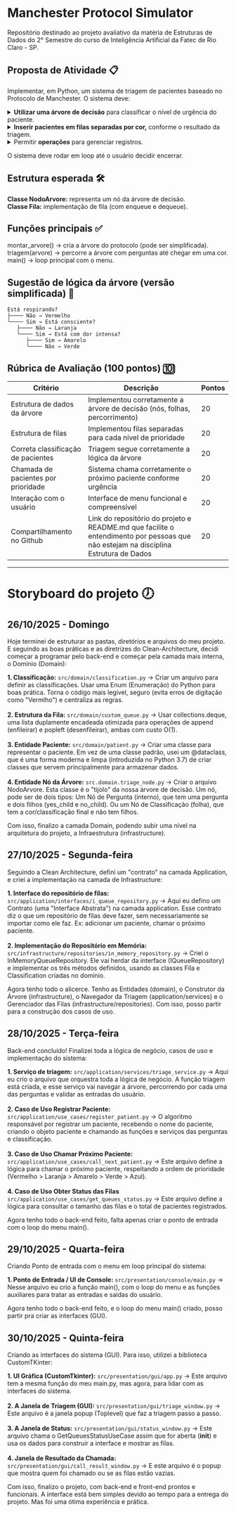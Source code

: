 # Manchester Protocol Simulator
Repositório destinado ao projeto avaliativo da matéria de Estruturas de Dados do 2° Semestre do curso de Inteligência Artificial da Fatec de Rio Claro - SP.

## Proposta de Atividade 📋
Implementar, em Python, um sistema de triagem de pacientes baseado no Protocolo de Manchester.
O sistema deve:
<details>
<summary><strong>Utilizar uma árvore de decisão</strong> para classificar o nível de urgência do paciente.</summary>
  
* Cada <strong>nó</strong> da árvore representa uma <strong>pergunta de triagem</strong> (exemplo: "O paciente está respirando?").
* As <strong>folhas</strong> da árvore indicam a <strong>classificação final</strong>, com uma <strong>cor</strong>:
  
  | Cor                    | Classificação                          | 
  |------------------------|----------------------------------------|
  | 🟥 Vermelho            | Emergência (atendimento imediato)      | 
  | 🟧 Laranja             | Muito urgente                          | 
  | 🟨 Amarelo             | Urgente                                |
  | 🟩 Verde               | Pouco urgente                          |
  | 🟦 Azul                | Não urgente                            | 
</details>

<details>
<summary><strong>Inserir pacientes em filas separadas por cor,</strong> conforme o resultado da triagem.</summary> <br>

* Cada fila deve funcionar como uma <strong>estrutura de dados FIFO¹</strong>.
1. FIFO: Uma estrutura FIFO (First-In, First-Out) é um método de organização e processamento de dados onde o primeiro item a entrar na estrutura (uma lista, por exemplo) é também o primeiro a sair. Na programação, isso é comumente implementado usando uma estrutura de dados chamada Fila (Queue). Novos elementos são adicionados ao final ("fim da fila") e os elementos são removidos do início ("início da fila").
</details>

<details>
<summary>Permitir <strong>operações</strong> para gerenciar registros.</summary>
<br>
1 - Cadastrar paciente → o programa faz as perguntas da árvore e insere na fila correspondente. <br>
2 - Chamar paciente → remove e mostra o próximo paciente da fila mais urgente disponível (Vermelho > Laranja > Amarelo > Verde > Azul). <br>
3 - Mostrar status → exibe o tamanho de cada fila. <br>
0 - Sair.
</details>

O sistema deve rodar em loop até o usuário decidir encerrar.

## Estrutura esperada 🛠️
<strong>Classe NodoArvore:</strong> representa um nó da árvore de decisão. <br>
<strong>Classe Fila:</strong> implementação de fila (com enqueue e dequeue).

## Funções principais ✅
montar_arvore() → cria a árvore do protocolo (pode ser simplificada). <br>
triagem(arvore) → percorre a árvore com perguntas até chegar em uma cor. <br>
main() → loop principal com o menu.

## Sugestão de lógica da árvore (versão simplificada) 🌳
```
Está respirando?
├──── Não → Vermelho
└──── Sim → Está consciente?
   ├──── Não → Laranja
   └──── Sim → Está com dor intensa?
      ├──── Sim → Amarelo
      └──── Não → Verde
```

## Rúbrica de Avaliação (100 pontos) 🔟

| Critério                            | Descrição                                                                                                                           | Pontos |
|-------------------------------------|-------------------------------------------------------------------------------------------------------------------------------------|--------|
| Estrutura de dados da árvore        | Implementou corretamente a árvore de decisão (nós, folhas, percorrimento)                                                           |   20   |
| Estrutura de filas                  | Implementou filas separadas para cada nível de prioridade                                                                           |   20   |
| Correta classificação de pacientes  | Triagem segue corretamente a lógica da árvore                                                                                       |   20   |
| Chamada de pacientes por prioridade | Sistema chama corretamente o próximo paciente conforme urgência                                                                     |   20   |
| Interação com o usuário             | Interface de menu funcional e compreensível                                                                                         |   20   |
| Compartilhamento no Github          | Link do repositório do projeto e README.md que facilite o entendimento por pessoas que não estejam na disciplina Estrutura de Dados |   20   |

---

# Storyboard do projeto 🕖

## 26/10/2025 - Domingo
Hoje terminei de estruturar as pastas, diretórios e arquivos do meu projeto. E seguindo as boas práticas e as diretrizes do Clean-Architecture, decidi começar a programar pelo back-end e começar pela camada mais interna, o Domínio (Domain):

<strong>1. Classificação:</strong> ```src/domain/classification.py``` → Criar um arquivo para definir as classificações. Usar uma Enum (Enumeração) do Python para boas prática. Torna o código mais legível, seguro (evita erros de digitação como "Vermlho") e centraliza as regras. <br><br>
<strong>2. Estrutura da Fila:</strong> ```src/domain/custom_queue.py``` → Usar collections.deque, uma lista duplamente encadeada otimizada para operações de append (enfileirar) e popleft (desenfileirar), ambas com custo O(1). <br><br>
<strong>3. Entidade Paciente:</strong> ```src/domain/patient.py``` → Criar uma classe para representar o paciente. Em vez de uma classe padrão, usei um @dataclass, que é uma forma moderna e limpa (introduzida no Python 3.7) de criar classes que servem principalmente para armazenar dados. <br><br>
<strong>4. Entidade Nó da Árvore:</strong> ```src.domain.triage_node.py``` → Criar o arquivo NodoArvore. Esta classe é o "tijolo" da nossa árvore de decisão. Um nó, pode ser de dois tipos: Um Nó de Pergunta (interno), que tem uma pergunta e dois filhos (yes_child e no_child). Ou um Nó de Classificação (folha), que tem a cor/classificação final e não tem filhos.

Com isso, finalizo a camada Domain, podendo subir uma nível na arquitetura do projeto, a Infraestrutura (infrastructure).

## 27/10/2025 - Segunda-feira
Seguindo a Clean Architecture, defini um "contrato" na camada Application, e criei a implementação na camada de Infrastructure:

<strong>1. Interface do repositório de filas:</strong> ```src/application/interfaces/i_queue_repository.py``` → Aqui eu defino um Contrato (uma "Interface Abstrata") na camada application. Esse contrato diz o que um repositório de filas deve fazer, sem necessariamente se importar como ele faz. Ex: adicionar um paciente, chamar o próximo paciente. <br><br>
<strong>2. Implementação do Repositório em Memória:</strong> ```src/infrastructure/repositories/in_memory_repository.py``` → Criei o InMemoryQueueRepository. Ele vai herdar da interface (IQueueRepository) e implementar os três métodos definidos, usando as classes Fila e Classification criadas no domínio.

Agora tenho todo o alicerce. Tenho as Entidades (domain), o Construtor da Árvore (infrastructure), o Navegador da Triagem (application/services) e o Gerenciador das Filas (infrastructure/repositories). Com isso, posso partir para a construção dos casos de uso.

## 28/10/2025 - Terça-feira
Back-end concluído! Finalizei toda a lógica de negócio, casos de uso e implementação do sistema:

<strong>1. Serviço de triagem:</strong> ```src/application/services/triage_service.py``` → Aqui eu crio o arquivo que orquestra toda a lógica de negócio. A função triagem está criada, e esse serviço vai navegar a árvore, percorrendo por cada uma das perguntas e validar as entradas do usuário. <br><br>
<strong>2. Caso de Uso Registrar Paciente:</strong> ```src/application/use_cases/register_patient.py``` → O algoritmo responsável por registrar um paciente, recebendo o nome do paciente, criando o objeto paciente e chamando as funções e serviços das perguntas e classificação. <br><br>
<strong>3. Caso de Uso Chamar Próximo Paciente:</strong> ```src/application/use_cases/call_next_patient.py``` → Este arquivo define a lógica para chamar o próximo paciente, respeitando a ordem de prioridade (Vermelho > Laranja > Amarelo > Verde > Azul). <br><br>
<strong>4. Caso de Uso Obter Status das Filas</strong> ```src/application/use_cases/get_queues_status.py``` → Este arquivo define a lógica para consultar o tamanho das filas e o total de pacientes registrados.

Agora tenho todo o back-end feito, falta apenas criar o ponto de entrada com o loop do menu main().

## 29/10/2025 - Quarta-feira
Criando Ponto de entrada com o menu em loop principal do sistema:

<strong>1. Ponto de Entrada / UI de Console:</strong> ```src/presentation/console/main.py``` → Nesse arquivo eu crio a função main(), com o loop do menu e as funções auxiliares para tratar as entradas e saídas do usuário.

Agora tenho todo o back-end feito, e o loop do menu main() criado, posso partir pra criar as interfaces (GUI).

## 30/10/2025 - Quinta-feira
Criando as interfaces do sistema (GUI). Para isso, utilizei a biblioteca CustomTKinter:

<strong>1. UI Gráfica (CustomTkinter):</strong> ```src/presentation/gui/app.py``` → Este arquivo tem a mesma função do meu main.py, mas agora, para lidar com as interfaces do sistema. <br><br>
<strong>2. A Janela de Triagem (GUI):</strong> ```src/presentation/gui/triage_window.py``` → Este arquivo é a janela popup (Toplevel) que faz a triagem passo a passo. <br><br>
<strong>3. A Janela de Status:</strong> ```src/presentation/gui/status_window.py``` → Este arquivo chama o GetQueuesStatusUseCase assim que for aberta (__init__) e usa os dados para construir a interface e mostrar as filas. <br><br>
<strong>4. Janela de Resultado da Chamada:</strong> ```src/presentation/gui/call_result_window.py``` → E este arquivo é o popup que mostra quem foi chamado ou se as filas estão vazias.

Com isso, finalizo o projeto, com back-end e front-end prontos e funcionais. A interface está bem simples devido ao tempo para a entrega do projeto. Mas foi uma ótima experiência e prática.
